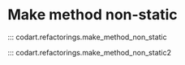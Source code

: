 # Make method non-static

::: codart.refactorings.make_method_non_static


::: codart.refactorings.make_method_non_static2